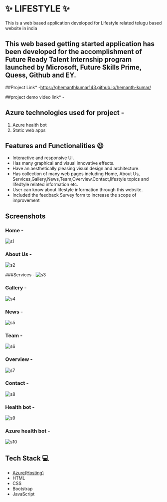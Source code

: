# ✨ LIFESTYLE ✨ 

This is a web based application developed for Lifestyle related telugu based website in india

## This web based getting started application has been developed for the accomplishment of Future Ready Talent Internship program launched by Microsoft, Future Skills Prime, Quess, Github and EY.


##Project Link* -https://ghemanthkumar143.github.io/hemanth-kumar/



##project demo video link* -



## Azure technologies used for project -
1. Azure health bot
2. Static web apps




## Features and Functionalities 😃

- Interactive and responsive UI.
- Has many graphical and visual innovative effects.
- Have an aesthetically pleasing visual design and architecture.
- Has collection of many web pages including Home, About Us, Services,Gallery,News,Team,Overview,Contact,lifestyle topics and lifedtyle related information etc.
- User can know about lifestyle information through this website.
- Included the feedback Survey form to increase the scope of improvement 

## Screenshots




### Home -
![s1](https://user-images.githubusercontent.com/118156116/208404792-6345bcc5-55b9-4f7e-9816-e08e0d3bf38e.png)



### About Us -
![s2](https://user-images.githubusercontent.com/118156116/208405252-11ac6cb0-326d-4501-a6ab-587738dad581.png)




###Services -
![s3](https://user-images.githubusercontent.com/118156116/208405476-dddab01f-45d2-4bfc-a3eb-56a01d51cdea.png)




### Gallery -
![s4](https://user-images.githubusercontent.com/118156116/208405928-b2de94c6-bb5d-424b-ba53-c8b68d1d7e2a.png)




### News -
![s5](https://user-images.githubusercontent.com/118156116/208406463-18907538-ed33-4c72-a63d-6f8f5f69de42.png)




### Team -
![s6](https://user-images.githubusercontent.com/118156116/208406755-80d9fba0-4db2-4633-ac37-598dd1762f1c.png)





### Overview -
![s7](https://user-images.githubusercontent.com/118156116/208407089-6e6a376b-0877-4b46-884a-b218691dbb8f.png)





### Contact -
![s8](https://user-images.githubusercontent.com/118156116/208407405-6a4b9523-2c87-44a9-a24a-faf21a60eab0.png)



### Health bot -
![s9](https://user-images.githubusercontent.com/118156116/208409160-66ca1eca-3e65-45bd-b2ef-e27fe2c2a2bc.png)




### Azure health bot -
![s10](https://user-images.githubusercontent.com/118156116/208409456-176469f6-70f6-44c7-b402-40facc2bd70d.png)





## Tech Stack 💻

- [Azure(Hosting)](https://azure.microsoft.com/en-in/features/azure-portal/)
- HTML
- CSS
- Bootstrap
- JavaScript
